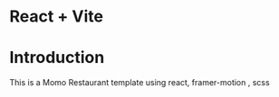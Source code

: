 # React + Vite

# Introduction
This is a Momo Restaurant template using react, framer-motion , scss
